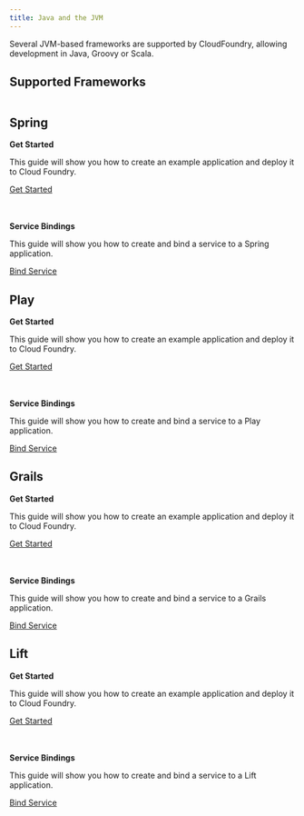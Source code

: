 ```yaml
---
title: Java and the JVM
---
```


Several JVM-based frameworks are supported by CloudFoundry, allowing development in Java, Groovy or Scala.

## Supported Frameworks

<div class="bg-columns">
	<div class="column">
		<h2>Spring</h2>
		<p><strong>Get Started</strong></p>
		<p>This guide will show you how to create an example application and deploy it to Cloud Foundry.</p>
    <div class="blog-more-link">
      <a href="./spring-getting-started.html">Get Started</a>
    </div>
		<div class="blue-right-arrow "></div>
		<br>
		<br>
		<p><strong>Service Bindings</strong></p>
		<p>This guide will show you how to create and bind a service to a Spring application.</p>
    <div class="blog-more-link">
      <a href="./spring-service-bindings.html">Bind Service</a>
    </div>
		<div class="blue-right-arrow "></div>		
	</div>
	<div class="column">
		<h2>Play</h2>
		<p><strong>Get Started</strong></p>
		<p>This guide will show you how to create an example application and deploy it to Cloud Foundry.</p>
    <div class="blog-more-link">
      <a href="./play-getting-started.html">Get Started</a>
    </div>
		<div class="blue-right-arrow "></div>
		<br>
		<br>
		<p><strong>Service Bindings</strong></p>
		<p>This guide will show you how to create and bind a service to a Play application.</p>
    <div class="blog-more-link">
      <a href="./play-service-bindings.html">Bind Service</a>
    </div>
		<div class="blue-right-arrow "></div>		
	</div>
	<div class="column">
		<h2>Grails</h2>
		<p><strong>Get Started</strong></p>
		<p>This guide will show you how to create an example application and deploy it to Cloud Foundry.</p>
    <div class="blog-more-link">
      <a href="./grails-getting-started.html">Get Started</a>
    </div>
		<div class="blue-right-arrow "></div>
		<br>
		<br>
		<p><strong>Service Bindings</strong></p>
		<p>This guide will show you how to create and bind a service to a Grails application.</p>
    <div class="blog-more-link">
      <a href="./grails-service-bindings.html">Bind Service</a>
    </div>
		<div class="blue-right-arrow "></div>
	</div>
	<div class="column">
		<h2>Lift</h2>
		<p><strong>Get Started</strong></p>
		<p>This guide will show you how to create an example application and deploy it to Cloud Foundry.</p>
    <div class="blog-more-link">
      <a href="./lift-getting-started.html">Get Started</a>
	    </div>
		<div class="blue-right-arrow "></div>
		<br>
		<br>
		<p><strong>Service Bindings</strong></p>
		<p>This guide will show you how to create and bind a service to a Lift application.</p>
    <div class="blog-more-link">
      <a href="./lift-service-bindings.html">Bind Service</a>
    </div>
		<div class="blue-right-arrow "></div>		
	</div>		
</div>

